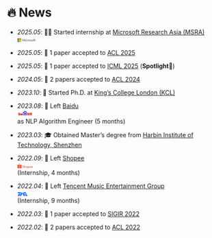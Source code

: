 # 🔥 News

- *2025.05*: 🧑‍💻 Started internship at [Microsoft Research Asia (MSRA)](https://www.microsoft.com/en-us/research/lab/microsoft-research-asia/)  
  <img src='/images/microsoft_logo.svg' style="width: 3em; vertical-align: middle;">

- *2025.05*: 🎉 1 paper accepted to [ACL 2025](https://2025.aclweb.org/index.html)

- *2025.05*: 🎉 1 paper accepted to [ICML 2025](https://icml.cc/Conferences/2025) (**Spotlight**🌟)

- *2024.05*: 🎉 2 papers accepted to [ACL 2024](https://2024.aclweb.org/index.html)

- *2023.10*: 🚀 Started Ph.D. at [King’s College London (KCL)](https://www.kcl.ac.uk/)

- *2023.08*: 👋 Left [Baidu](https://usa.baidu.com/)  
  <img src='/images/baidu-ar21~bgwhite.svg' style="width: 2.6em; vertical-align: middle;">  
  as NLP Algorithm Engineer (5 months)

- *2023.03*: 🎓 Obtained Master’s degree from [Harbin Institute of Technology, Shenzhen](https://global.hitsz.edu.cn/About_HITSZ.htm)

- *2022.09*: 👋 Left [Shopee](https://www.sea.com/products/shopee)  
  <img src='/images/shopee.svg' style="width: 2.6em; vertical-align: middle;">  
  (Internship, 4 months)

- *2022.04*: 👋 Left [Tencent Music Entertainment Group](https://www.tencentmusic.com/en-us/)  
  <img src='/images/Tencent_Music.svg' style="width: 1.7em; vertical-align: middle;">  
  (Internship, 9 months)

- *2022.03*: 🎉 1 paper accepted to [SIGIR 2022](https://sigir.org/sigir2022/)

- *2022.02*: 🎉 2 papers accepted to [ACL 2022](https://2022.aclweb.org/index.html)


[//]: # ()
[//]: # ()
[//]: # (- *2023.05*: 🎉 Five papers are accepted by ACL 2023)

[//]: # ()
[//]: # (- *2023.04*: 🔥 We release [AudioGPT]&#40;https://github.com/AIGC-Audio/AudioGPT&#41; &#40;⭐️6k+&#41;)

[//]: # ()
[//]: # (- *2023.04*: 🎉 One paper &#40;[Make-an-Audio]&#40;https://text-to-audio.github.io/&#41;&#41; is accepted by ICML 2023)

[//]: # ()
[//]: # (- *2023.01*: DiffSinger was introduced in [a very popular video]&#40;https://www.bilibili.com/video/BV1uM411t7ZJ&#41; &#40;2000k+ views&#41; in Bilibili!)

[//]: # ()
[//]: # (- *2023.01*: Three papers are accepted by ICLR 2023!)

[//]: # ()
[//]: # (- *2023.01*: I join [Bytedance AI Lab, Speech & Audio Team]&#40;https://ailab.bytedance.com/&#41; <img src='./images/tiktok.png' style='width: 6em;'> as a research scientist in Singapore!)

[//]: # ()
[//]: # (- *2022.12*: 🎉 My [google scholar]&#40;https://scholar.google.com/citations?user=4FA6C0AAAAAJ&#41; citations have exceeded 2000!)

[//]: # ()
[//]: # (- *2022.02*: I release a modern and responsive academic personal [homepage template]&#40;https://github.com/RayeRen/acad-homepage.github.io&#41;. Welcome to STAR and FORK!)